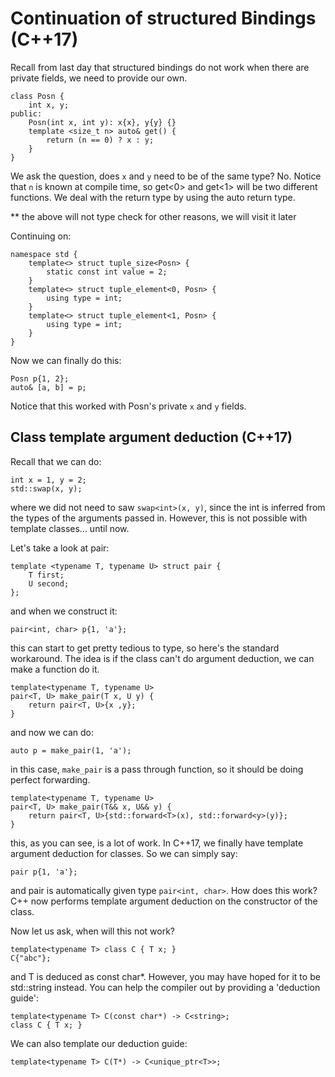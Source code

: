 
# Continuation of structured Bindings (C++17)

Recall from last day that structured bindings do not work when there are
private fields, we need to provide our own.
```
class Posn {
    int x, y;
public:
    Posn(int x, int y): x{x}, y{y} {}
    template <size_t n> auto& get() {
        return (n == 0) ? x : y;
    }
}
```

We ask the question, does `x` and `y` need to be of the same type? No. Notice
that `n` is known at compile time, so get<0> and get<1> will be two different
functions. We deal with the return type by using the auto return type.

** the above will not type check for other reasons, we will visit it later

Continuing on:
```
namespace std {
    template<> struct tuple_size<Posn> {
        static const int value = 2;
    }
    template<> struct tuple_element<0, Posn> {
        using type = int;        
    }
    template<> struct tuple_element<1, Posn> {
        using type = int;        
    }
}
```

Now we can finally do this:
```
Posn p{1, 2};
auto& [a, b] = p;
```

Notice that this worked with Posn's private `x` and `y` fields.

## Class template argument deduction (C++17)

Recall that we can do:
```
int x = 1, y = 2;
std::swap(x, y);
```

where we did not need to saw `swap<int>(x, y)`, since the int is inferred from
the types of the arguments passed in. However, this is not possible with
template classes... until now.

Let's take a look at pair:
```
template <typename T, typename U> struct pair {
    T first;
    U second;
};
```

and when we construct it:
```
pair<int, char> p{1, 'a'};
```

this can start to get pretty tedious to type, so here's the standard
workaround. The idea is if the class can't do argument deduction, we can make
a function do it.
```
template<typename T, typename U>
pair<T, U> make_pair(T x, U y) {
    return pair<T, U>{x ,y};
}
```

and now we can do:
```
auto p = make_pair(1, 'a');
```

in this case, `make_pair` is a pass through function, so it should be doing
perfect forwarding.
```
template<typename T, typename U>
pair<T, U> make_pair(T&& x, U&& y) {
    return pair<T, U>{std::forward<T>(x), std::forward<y>(y)};
}
```

this, as you can see, is a lot of work. In C++17, we finally have template
argument deduction for classes. So we can simply say:
```
pair p{1, 'a'};
```

and pair is automatically given type `pair<int, char>`. How does this work? C++
now performs template argument deduction on the constructor of the class.

Now let  us ask, when will this not work?
```
template<typename T> class C { T x; }
C{"abc"};
```
and T is deduced as const char*. However, you may have hoped for it to be
std::string instead. You can help the compiler out by providing a 'deduction
guide':
```
template<typename T> C(const char*) -> C<string>;
class C { T x; }
```

We can also template our deduction guide:
```
template<typename T> C(T*) -> C<unique_ptr<T>>;
```

